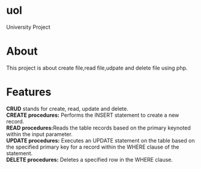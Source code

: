# uol
University Project
# About
This project is about create file,read file,udpate and delete file using php. 
# Features
<b>CRUD</b> stands for create, read, update and delete.<br>
<b>CREATE procedures:</b> Performs the INSERT statement to create a new record.<br>
<b>READ procedures:</b>Reads the table records based on the primary keynoted within the input parameter.<br>
<b>UPDATE procedures:</b> Executes an UPDATE statement on the table based on the specified primary key for a record within the WHERE clause of the statement.<br>
<b>DELETE procedures:</b> Deletes a specified row in the WHERE clause.<br>


